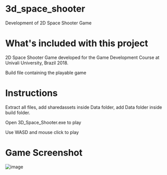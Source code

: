 # 3d_space_shooter
Development of 2D Space Shooter Game

# What's included with this project

2D Space Shooter Game developed for the Game Development Course at Univali University, Brazil 2018.

Build file containing the playable game

# Instructions

Extract all files, add sharedassets inside Data folder, add Data folder inside build folder. 

Open 3D_Space_Shooter.exe to play

Use WASD and mouse click to play

# Game Screenshot

![image](https://user-images.githubusercontent.com/110004264/197900363-0744a9bc-a48a-4277-8c5f-3f27273d869c.png)
